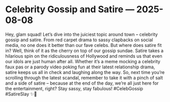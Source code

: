 # Celebrity Gossip and Satire — 2025-08-08

Hey, glam squad! Let’s dive into the juiciest topic around town – celebrity gossip and satire. From red carpet drama to sassy clapbacks on social media, no one does it better than our fave celebs. But where does satire fit in? Well, think of it as the cherry on top of our gossip sundae. Satire takes a hilarious spin on the ridiculousness of Hollywood and reminds us that even our idols are just human after all. Whether it’s a meme mocking a celebrity faux pas or a parody video poking fun at their latest relationship drama, satire keeps us all in check and laughing along the way. So, next time you’re scrolling through the latest scandal, remember to take it with a pinch of salt and a side of satire – because at the end of the day, we’re all just here for the entertainment, right? Stay sassy, stay fabulous! #CelebGossip #SatireSlay ✨🌟
